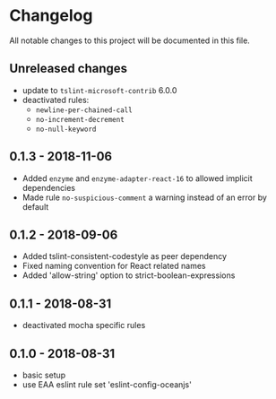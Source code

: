 # Changelog
All notable changes to this project will be documented in this file.

## Unreleased changes
* update to `tslint-microsoft-contrib` 6.0.0
* deactivated rules:
  * `newline-per-chained-call`
  * `no-increment-decrement`
  * `no-null-keyword`

## 0.1.3 - 2018-11-06
* Added `enzyme` and `enzyme-adapter-react-16` to allowed implicit dependencies
* Made rule `no-suspicious-comment` a warning instead of an error by default

## 0.1.2 - 2018-09-06
* Added tslint-consistent-codestyle as peer dependency
* Fixed naming convention for React related names
* Added 'allow-string' option to strict-boolean-expressions

## 0.1.1 - 2018-08-31
* deactivated mocha specific rules

## 0.1.0 - 2018-08-31
* basic setup
* use EAA eslint rule set 'eslint-config-oceanjs'
